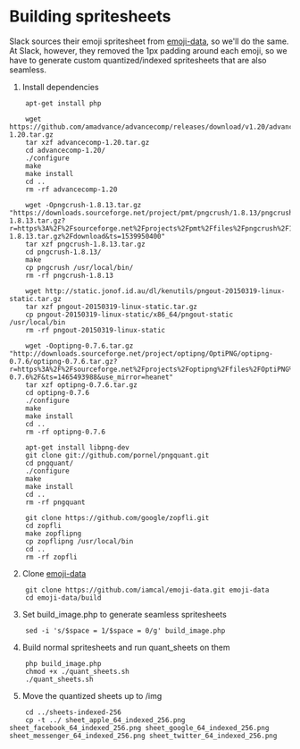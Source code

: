 # Building spritesheets
Slack sources their emoji spritesheet from [emoji-data](https://github.com/iamcal/emoji-data), so we'll do the same. At Slack, however, they removed the 1px padding around each emoji, so we have to generate custom quantized/indexed spritesheets that are also seamless.

1. Install dependencies
```
    apt-get install php

    wget https://github.com/amadvance/advancecomp/releases/download/v1.20/advancecomp-1.20.tar.gz
    tar xzf advancecomp-1.20.tar.gz
    cd advancecomp-1.20/
    ./configure
    make
    make install
    cd ..
    rm -rf advancecomp-1.20

    wget -Opngcrush-1.8.13.tar.gz "https://downloads.sourceforge.net/project/pmt/pngcrush/1.8.13/pngcrush-1.8.13.tar.gz?r=https%3A%2F%2Fsourceforge.net%2Fprojects%2Fpmt%2Ffiles%2Fpngcrush%2F1.8.13%2Fpngcrush-1.8.13.tar.gz%2Fdownload&ts=1539950400"
    tar xzf pngcrush-1.8.13.tar.gz
    cd pngcrush-1.8.13/
    make
    cp pngcrush /usr/local/bin/
    rm -rf pngcrush-1.8.13

    wget http://static.jonof.id.au/dl/kenutils/pngout-20150319-linux-static.tar.gz
    tar xzf pngout-20150319-linux-static.tar.gz
    cp pngout-20150319-linux-static/x86_64/pngout-static /usr/local/bin
    rm -rf pngout-20150319-linux-static

    wget -Ooptipng-0.7.6.tar.gz "http://downloads.sourceforge.net/project/optipng/OptiPNG/optipng-0.7.6/optipng-0.7.6.tar.gz?r=https%3A%2F%2Fsourceforge.net%2Fprojects%2Foptipng%2Ffiles%2FOptiPNG%2Foptipng-0.7.6%2F&ts=1465493988&use_mirror=heanet"
    tar xzf optipng-0.7.6.tar.gz
    cd optipng-0.7.6
    ./configure
    make
    make install
    cd ..
    rm -rf optipng-0.7.6

    apt-get install libpng-dev
    git clone git://github.com/pornel/pngquant.git
    cd pngquant/
    ./configure
    make
    make install
    cd ..
    rm -rf pngquant

    git clone https://github.com/google/zopfli.git
    cd zopfli
    make zopflipng
    cp zopflipng /usr/local/bin
    cd ..
    rm -rf zopfli
```

2. Clone [emoji-data](https://github.com/iamcal/emoji-data/) 
```
    git clone https://github.com/iamcal/emoji-data.git emoji-data
    cd emoji-data/build
```

3. Set build_image.php to generate seamless spritesheets
```
    sed -i 's/$space = 1/$space = 0/g' build_image.php
```

4. Build normal spritesheets and run quant_sheets on them
```
    php build_image.php
    chmod +x ./quant_sheets.sh
    ./quant_sheets.sh
```

5. Move the quantized sheets up to /img
```
    cd ../sheets-indexed-256
    cp -t ../ sheet_apple_64_indexed_256.png sheet_facebook_64_indexed_256.png sheet_google_64_indexed_256.png sheet_messenger_64_indexed_256.png sheet_twitter_64_indexed_256.png
```
